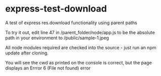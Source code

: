 express-test-download
=====================

A test of express res.download functionality using parent paths

To try it out, edit line 47 in /parent_folder/node/app.js to be the absolute path in your environment to /public/sample-1.jpeg

All node modules required are checked into the source - just run an npm update after cloning.

You will see the cwd as printed on the console is correct, but the page displays an Errror 6 (File not found) error